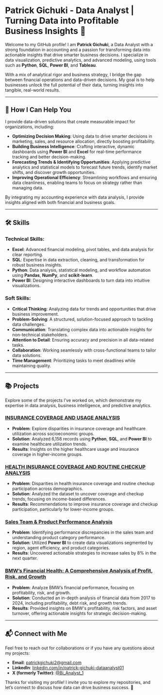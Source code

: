 # Patrick Gichuki - Data Analyst | Turning Data into Profitable Business Insights 👋

Welcome to my GitHub profile! I am **Patrick Gichuki**, a Data Analyst with a strong foundation in accounting and a passion for transforming data into actionable insights that drive smarter business decisions. I specialize in data visualization, predictive analytics, and advanced modeling, using tools such as **Python**, **SQL**, **Power BI**, and **Tableau**.

With a mix of analytical rigor and business strategy, I bridge the gap between financial operations and data-driven decisions. My goal is to help businesses unlock the full potential of their data, turning insights into tangible, real-world results.

---

## 💼 How I Can Help You

I provide data-driven solutions that create measurable impact for organizations, including:

- **Optimizing Decision Making**: Using data to drive smarter decisions in marketing, sales, and resource allocation, directly boosting profitability.
- **Building Business Intelligence**: Crafting interactive, dynamic dashboards using **Power BI** and **Excel** for real-time performance tracking and better decision-making.
- **Forecasting Trends & Identifying Opportunities**: Applying predictive analytics and statistical models to forecast future trends, identify market shifts, and discover growth opportunities.
- **Improving Operational Efficiency**: Streamlining workflows and ensuring data cleanliness, enabling teams to focus on strategy rather than managing data.

By integrating my accounting experience with data analysis, I provide insights aligned with both financial and business goals.

---

## 🛠️ Skills

### Technical Skills:
- **Excel**: Advanced financial modeling, pivot tables, and data analysis for clear reporting.
- **SQL**: Expertise in data extraction, cleaning, and transformation for robust business insights.
- **Python**: Data analysis, statistical modeling, and workflow automation using **Pandas**, **NumPy**, and **scikit-learn**.
- **Power BI**: Designing interactive dashboards to turn data into intuitive visualizations.

### Soft Skills:
- **Critical Thinking**: Analyzing data for trends and opportunities that drive business improvement.
- **Problem-Solving**: A structured, solution-focused approach to tackling data challenges.
- **Communication**: Translating complex data into actionable insights for non-technical stakeholders.
- **Attention to Detail**: Ensuring accuracy and precision in all data-related tasks.
- **Collaboration**: Working seamlessly with cross-functional teams to tailor data solutions.
- **Time Management**: Prioritizing tasks to meet deadlines while maintaining quality.

---

## 📚 Projects

Explore some of the projects I’ve worked on, which demonstrate my expertise in data analysis, business intelligence, and predictive analytics.

### [**INSURANCE COVERAGE AND USAGE ANALYSIS**](https://github.com/BIAnalyst-Patrick/Insurance-Coverage-and-Usage-Report)
- **Problem**: Explore disparities in insurance coverage and healthcare utilization across socioeconomic groups.
- **Solution**: Analyzed 6,158 records using **Python**, **SQL**, and **Power BI** to examine healthcare utilization trends.
- **Results**: Insights on the higher healthcare usage and insurance coverage in higher-income groups.

### [**HEALTH INSURANCE COVERAGE AND ROUTINE CHECKUP ANALYSIS**](https://github.com/BIAnalyst-Patrick/Health-Insurance-Coverage-and-Routine-Checkup-Analysis)
- **Problem**: Disparities in health insurance coverage and routine checkup participation across demographics.
- **Solution**: Analyzed the dataset to uncover coverage and checkup trends, focusing on income-based differences.
- **Results**: Recommendations to improve insurance coverage and checkup participation, particularly for lower-income groups.

### [**Sales Team & Product Performance Analysis**](https://github.com/BIAnalyst-Patrick/SALES-TEAM-PRODUCT-PERFORMANCE-ANALYSIS)
- **Problem**: Identifying performance discrepancies in the sales team and understanding product category performance.
- **Solution**: Utilized **Power BI** to create data visualizations segmented by region, agent efficiency, and product categories.
- **Results**: Uncovered actionable strategies to increase sales by 8% in the next quarter.

### [**BMW’s Financial Health: A Comprehensive Analysis of Profit, Risk, and Growth**](https://github.com/BIAnalyst-Patrick/BMW-s-Financial-Health)
- **Problem**: Analyze BMW’s financial performance, focusing on profitability, risk, and growth.
- **Solution**: Conducted an in-depth analysis of financial data from 2017 to 2024, including profitability, debt risk, and growth trends.
- **Results**: Provided insights on BMW's profitability, risk factors, and asset turnover, offering actionable insights for strategic decision-making.

---

## 📬 Connect with Me

Feel free to reach out for collaborations or if you have any questions about my projects:

- **Email**: [patrickgichuki2@gmail.com](mailto:patrickgichuki2@gmail.com)
- **LinkedIn**: [linkedin.com/in/patrick-gichuki-dataanalyst01](https://linkedin.com/in/patrick-gichuki-dataanalyst01)
- **X (formerly Twitter)**: [@Bi_Analyst_1](https://x.com/Bi_Analyst_1)

Thanks for visiting my profile! I invite you to explore my repositories, and let’s connect to discuss how data can drive business success. 🚀
